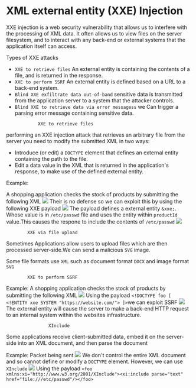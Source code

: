 # XML external entity (XXE) Injection
XXE injection is a web security vulnerability that allows us to interfere with the processing of XML data. It often allows us to view files on the server filesystem, and to interact with any back-end or external systems that the application itself can access.

Types of XXE attacks
- `XXE to retrieve files` An external entity is containing the contents of a file, and is returned in the response.
- `XXE to perform SSRF` An external entity is defined based on a URL to a back-end system.
- `Blind XXE exfiltrate data out-of-band` sensitive data is transmitted from the application server to a system that the attacker controls.
- `Blind XXE to retrieve data via error messagess` we Can trigger a parsing error message containing sensitive data.

<!-- -->

				XXE to retrieve files
performing an XXE injection attack that retrieves an arbitrary file from the server you need to modify the submitted XML in two ways:

- Introduce (or edit) a `DOCTYPE` element that defines an external entity containing the path to the file.
- Edit a data value in the XML that is returned in the application's response, to make use of the defined external entity.

<!-- -->
Example:

A shopping application checks the stock of products by submitting the following XML
![](XXE1.png)
Their is no defense so we can exploit this by using the following XXE payload
![](XXE2.png)
The payload defines a external entity `&xxe;`. Whose value is in `/etc/passwd` file and uses the entity within `productId` value.This causes the respone to include the contents of `/etc/passwd`
![](XXE3.png)

			XXE via file upload
Sometimes Applications allow users to upload files which are then processed server-side.We can send a malicious `SVG` image.

Some file formats use `XML` such as document format `DOCX`  and image format `SVG`



			XXE to perform SSRF

Example:
A shopping application checks the stock of products by submitting the following XML
![](XXE1.png)
Using the payload `<!DOCTYPE foo [ <!ENTITY xxe SYSTEM "https://website.com/"> ]>`we can exploit SSRF
![](XXE4.png)
The external entity will cause the server to make a back-end HTTP request to an internal system within the websites infrastructure.

					XInclude	
Some applications receive client-submitted data, embed it on the server-side into an XML document, and then parse the document

Example:
Packet being sent 
![](XXE5.png)
We don't control the entire XML document and so cannot define or modify a `DOCTYPE` element. However, we can use `XInclude`
![](XXE6.png)
Using the payload  `<foo xmlns:xi="http://www.w3.org/2001/XInclude"><xi:include parse="text" href="file:///etc/passwd"/></foo>`
